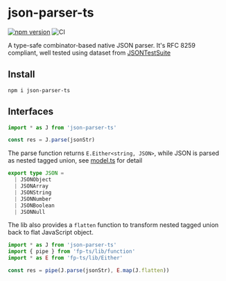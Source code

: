 # json-parser-ts

[![npm version](https://img.shields.io/npm/v/json-parser-ts.svg?style=flat)](https://www.npmjs.com/package/json-parser-ts) ![CI](https://github.com/wddwycc/json-parser-ts/workflows/CI/badge.svg)

A type-safe combinator-based native JSON parser. It's RFC 8259 compliant, well tested using dataset from [JSONTestSuite](https://github.com/nst/JSONTestSuite)

## Install

```shell
npm i json-parser-ts
```

## Interfaces

```typescript
import * as J from 'json-parser-ts'

const res = J.parse(jsonStr)
```

The parse function returns `E.Either<string, JSON>`, while JSON is parsed as nested tagged union, see [model.ts](https://github.com/wddwycc/json-parser-ts/blob/main/src/model.ts) for detail

```typescript
export type JSON =
  | JSONObject
  | JSONArray
  | JSONString
  | JSONNumber
  | JSONBoolean
  | JSONNull
```

The lib also provides a `flatten` function to transform nested tagged union back to flat JavaScript object.

```typescript
import * as J from 'json-parser-ts'
import { pipe } from 'fp-ts/lib/function'
import * as E from 'fp-ts/lib/Either'

const res = pipe(J.parse(jsonStr), E.map(J.flatten))
```

